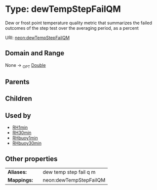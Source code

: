 
# Type: dewTempStepFailQM


Dew or frost point temperature quality metric that summarizes the failed outcomes of the step test over the averaging period, as a percent

URI: [neon:dewTempStepFailQM](https://data.neonscience.org/dewTempStepFailQM)


## Domain and Range

None ->  <sub>OPT</sub> [Double](types/Double.md)

## Parents


## Children


## Used by

 * [RH1min](RH1min.md)
 * [RH30min](RH30min.md)
 * [RHbuoy1min](RHbuoy1min.md)
 * [RHbuoy30min](RHbuoy30min.md)

## Other properties

|  |  |  |
| --- | --- | --- |
| **Aliases:** | | dew temp step fail q m |
| **Mappings:** | | neon:dewTempStepFailQM |

